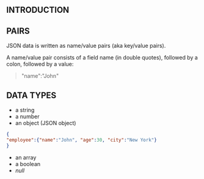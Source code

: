 ## INTRODUCTION 


## PAIRS 

JSON data is written as name/value pairs (aka key/value pairs).

A name/value pair consists of a field name (in double quotes), followed by a colon, followed by a value:

> "name":"John"


## DATA TYPES 

- a string
- a number
- an object (JSON object)
```JSON 
{  
"employee":{"name":"John", "age":30, "city":"New York"}  
}
```
- an array
- a boolean
- _null_